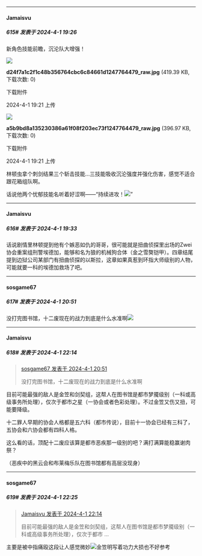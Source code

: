 ﻿
*****

####  Jamaisvu  
##### 615#       发表于 2024-4-1 19:26

新角色技能前瞻，沉沦队大增强！

<img src="https://img.saraba1st.com/forum/202404/01/192155t8vb8j06j00fjuk0.jpg" referrerpolicy="no-referrer">

<strong>d24f7a1c2f1c48b356764cbc6c84661d1247764479_raw.jpg</strong> (419.39 KB, 下载次数: 0)

下载附件

2024-4-1 19:21 上传

<img src="https://img.saraba1st.com/forum/202404/01/192156hpayqjmlaz5pyu2o.jpg" referrerpolicy="no-referrer">

<strong>a5b9bd8a135230386a61f08f203ec73f1247764479_raw.jpg</strong> (396.97 KB, 下载次数: 0)

下载附件

2024-4-1 19:21 上传

林顿虫拿个刺剑结果三个斩击技能...三技能吸收沉沦强度并强化伤害，感觉不适合跟花箱组队啊。

话说他两个忧郁技能名听着好涩啊——“持续进攻！<img src="https://static.saraba1st.com/image/smiley/face2017/082.png" referrerpolicy="no-referrer">”


*****

####  Jamaisvu  
##### 616#       发表于 2024-4-1 19:33

话说剧情里林顿提到他有个嫉恶如仇的哥哥，很可能就是扭曲侦探里出场的Zwei协会重案组刑警埃德加，能够和名为狼的机械狗合体（金之雪獒铠甲）。四章结尾提到边狱公司某部门有扭曲侦探的以斯拉，这章如果真惹到环指大师级别的人物，可能就要一科的埃德加救场了吧。


*****

####  sosgame67  
##### 617#       发表于 2024-4-1 20:51

没打完图书馆，十二废现在的战力到底是什么水准啊<img src="https://static.saraba1st.com/image/smiley/face2017/037.png" referrerpolicy="no-referrer">


*****

####  Jamaisvu  
##### 618#       发表于 2024-4-1 22:14

<blockquote><a href="httphttps://bbs.saraba1st.com/2b/forum.php?mod=redirect&amp;goto=findpost&amp;pid=64451821&amp;ptid=2120922" target="_blank">sosgame67 发表于 2024-4-1 20:51</a>

没打完图书馆，十二废现在的战力到底是什么水准啊</blockquote>
目前可能最强的敌人是金笠和剑契组，这帮人在图书馆是都市梦魇级别（一科或高级事务所处理），仅次于都市之星（一协会或者色彩处理）。不过金笠又伤又扭，可能要降级。

十二罪人早期的协会人格都是五六科（都市传说），目前十一协会已经有三科了，五协会和六协会都有四科人格。

这么看的话，顶配十二废应该算是都市恶疾那一级别的吧？满打满算能稳赢谢肉祭？

（恶疾中的黑云会和布莱梅乐队在图书馆都有高层没现身）


*****

####  sosgame67  
##### 619#       发表于 2024-4-1 22:25

<blockquote><a href="httphttps://bbs.saraba1st.com/2b/forum.php?mod=redirect&amp;goto=findpost&amp;pid=64452691&amp;ptid=2120922" target="_blank">Jamaisvu 发表于 2024-4-1 22:14</a>

目前可能最强的敌人是金笠和剑契组，这帮人在图书馆是都市梦魇级别（一科或高级事务所处理），仅次于都市 ...</blockquote>
主要是被中指痛殴这段让人感觉微妙<img src="https://static.saraba1st.com/image/smiley/face2017/009.gif" referrerpolicy="no-referrer">金笠明写着功力大损也不好参考

